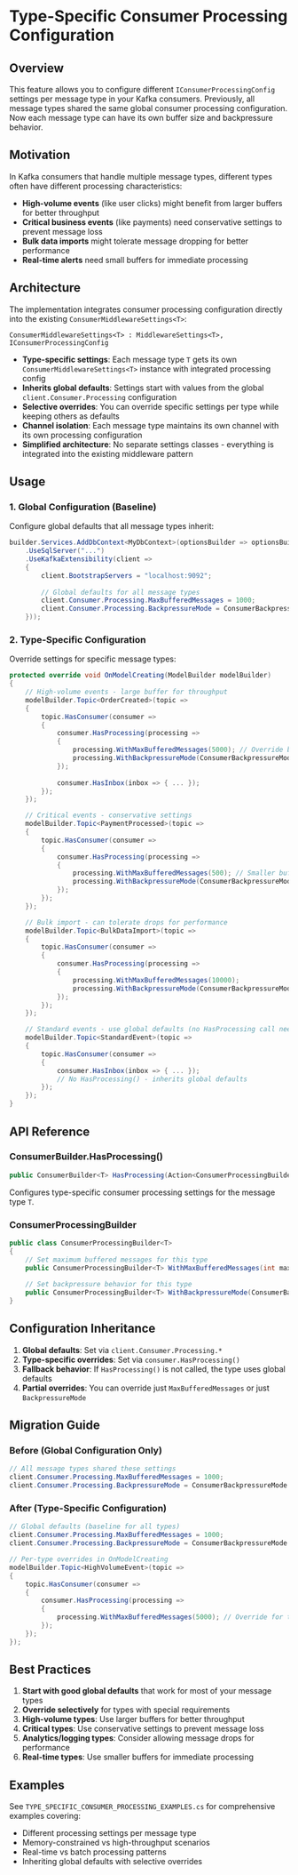 # Type-Specific Consumer Processing Configuration

## Overview

This feature allows you to configure different `IConsumerProcessingConfig` settings per message type in your Kafka consumers. Previously, all message types shared the same global consumer processing configuration. Now each message type can have its own buffer size and backpressure behavior.

## Motivation

In Kafka consumers that handle multiple message types, different types often have different processing characteristics:

- **High-volume events** (like user clicks) might benefit from larger buffers for better throughput
- **Critical business events** (like payments) need conservative settings to prevent message loss
- **Bulk data imports** might tolerate message dropping for better performance
- **Real-time alerts** need small buffers for immediate processing

## Architecture

The implementation integrates consumer processing configuration directly into the existing `ConsumerMiddlewareSettings<T>`:

```
ConsumerMiddlewareSettings<T> : MiddlewareSettings<T>, IConsumerProcessingConfig
```

- **Type-specific settings**: Each message type `T` gets its own `ConsumerMiddlewareSettings<T>` instance with integrated processing config
- **Inherits global defaults**: Settings start with values from the global `client.Consumer.Processing` configuration
- **Selective overrides**: You can override specific settings per type while keeping others as defaults
- **Channel isolation**: Each message type maintains its own channel with its own processing configuration
- **Simplified architecture**: No separate settings classes - everything is integrated into the existing middleware pattern

## Usage

### 1. Global Configuration (Baseline)

Configure global defaults that all message types inherit:

```csharp
builder.Services.AddDbContext<MyDbContext>(optionsBuilder => optionsBuilder
    .UseSqlServer("...")
    .UseKafkaExtensibility(client =>
    {
        client.BootstrapServers = "localhost:9092";
        
        // Global defaults for all message types
        client.Consumer.Processing.MaxBufferedMessages = 1000;
        client.Consumer.Processing.BackpressureMode = ConsumerBackpressureMode.ApplyBackpressure;
    }));
```

### 2. Type-Specific Configuration

Override settings for specific message types:

```csharp
protected override void OnModelCreating(ModelBuilder modelBuilder)
{
    // High-volume events - large buffer for throughput
    modelBuilder.Topic<OrderCreated>(topic =>
    {
        topic.HasConsumer(consumer =>
        {
            consumer.HasProcessing(processing =>
            {
                processing.WithMaxBufferedMessages(5000); // Override buffer size
                processing.WithBackpressureMode(ConsumerBackpressureMode.ApplyBackpressure);
            });
            
            consumer.HasInbox(inbox => { ... });
        });
    });

    // Critical events - conservative settings
    modelBuilder.Topic<PaymentProcessed>(topic =>
    {
        topic.HasConsumer(consumer =>
        {
            consumer.HasProcessing(processing =>
            {
                processing.WithMaxBufferedMessages(500); // Smaller buffer
                processing.WithBackpressureMode(ConsumerBackpressureMode.ApplyBackpressure); // Never drop
            });
        });
    });

    // Bulk import - can tolerate drops for performance
    modelBuilder.Topic<BulkDataImport>(topic =>
    {
        topic.HasConsumer(consumer =>
        {
            consumer.HasProcessing(processing =>
            {
                processing.WithMaxBufferedMessages(10000);
                processing.WithBackpressureMode(ConsumerBackpressureMode.DropOldestMessage); // Allow drops
            });
        });
    });

    // Standard events - use global defaults (no HasProcessing call needed)
    modelBuilder.Topic<StandardEvent>(topic =>
    {
        topic.HasConsumer(consumer =>
        {
            consumer.HasInbox(inbox => { ... });
            // No HasProcessing() - inherits global defaults
        });
    });
}
```

## API Reference

### ConsumerBuilder.HasProcessing()

```csharp
public ConsumerBuilder<T> HasProcessing(Action<ConsumerProcessingBuilder<T>>? configure = null)
```

Configures type-specific consumer processing settings for the message type `T`.

### ConsumerProcessingBuilder<T>

```csharp
public class ConsumerProcessingBuilder<T>
{
    // Set maximum buffered messages for this type
    public ConsumerProcessingBuilder<T> WithMaxBufferedMessages(int maxMessages);
    
    // Set backpressure behavior for this type
    public ConsumerProcessingBuilder<T> WithBackpressureMode(ConsumerBackpressureMode mode);
}
```

## Configuration Inheritance

1. **Global defaults**: Set via `client.Consumer.Processing.*`
2. **Type-specific overrides**: Set via `consumer.HasProcessing()`
3. **Fallback behavior**: If `HasProcessing()` is not called, the type uses global defaults
4. **Partial overrides**: You can override just `MaxBufferedMessages` or just `BackpressureMode`

## Migration Guide

### Before (Global Configuration Only)

```csharp
// All message types shared these settings
client.Consumer.Processing.MaxBufferedMessages = 1000;
client.Consumer.Processing.BackpressureMode = ConsumerBackpressureMode.ApplyBackpressure;
```

### After (Type-Specific Configuration)

```csharp
// Global defaults (baseline for all types)
client.Consumer.Processing.MaxBufferedMessages = 1000;
client.Consumer.Processing.BackpressureMode = ConsumerBackpressureMode.ApplyBackpressure;

// Per-type overrides in OnModelCreating
modelBuilder.Topic<HighVolumeEvent>(topic =>
{
    topic.HasConsumer(consumer =>
    {
        consumer.HasProcessing(processing =>
        {
            processing.WithMaxBufferedMessages(5000); // Override for this type
        });
    });
});
```

## Best Practices

1. **Start with good global defaults** that work for most of your message types
2. **Override selectively** for types with special requirements
3. **High-volume types**: Use larger buffers for better throughput
4. **Critical types**: Use conservative settings to prevent message loss
5. **Analytics/logging types**: Consider allowing message drops for performance
6. **Real-time types**: Use smaller buffers for immediate processing

## Examples

See `TYPE_SPECIFIC_CONSUMER_PROCESSING_EXAMPLES.cs` for comprehensive examples covering:

- Different processing settings per message type
- Memory-constrained vs high-throughput scenarios  
- Real-time vs batch processing patterns
- Inheriting global defaults with selective overrides
